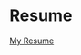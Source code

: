 <h1>Resume</h1>
<p><a href = "https://aspire112.github.io/resume/resume/resume.html" target = "_blank">My Resume</a></p>
